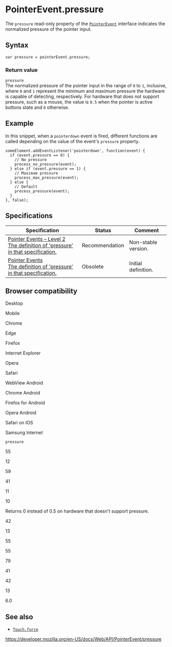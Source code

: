 # PointerEvent.pressure

The `pressure` read-only property of the [`PointerEvent`](../pointerevent) interface indicates the normalized pressure of the pointer input.

## Syntax

    var pressure = pointerEvent.pressure;

### Return value

`pressure`  
The normalized pressure of the pointer input in the range of `0` to `1`, inclusive, where `0` and `1` represent the minimum and maximum pressure the hardware is capable of detecting, respectively. For hardware that does not support pressure, such as a mouse, the value is `0.5` when the pointer is active buttons state and `0` otherwise.

## Example

In this snippet, when a `pointerdown` event is fired, different functions are called depending on the value of the event's `pressure` property.

    someElement.addEventListener('pointerdown', function(event) {
      if (event.pressure == 0) {
        // No pressure
        process_no_pressure(event);
      } else if (event.pressure == 1) {
        // Maximum pressure
        process_max_pressure(event);
      } else {
        // Default
        process_pressure(event);
      }
    }, false);

## Specifications

<table><thead><tr class="header"><th>Specification</th><th>Status</th><th>Comment</th></tr></thead><tbody><tr class="odd"><td><a href="https://www.w3.org/TR/pointerevents2/#dom-pointerevent-pressure">Pointer Events – Level 2<br />
<span class="small">The definition of 'pressure' in that specification.</span></a></td><td><span class="spec-rec">Recommendation</span></td><td>Non-stable version.</td></tr><tr class="even"><td><a href="https://www.w3.org/TR/pointerevents1/#widl-PointerEventInit-pressure">Pointer Events<br />
<span class="small">The definition of 'pressure' in that specification.</span></a></td><td><span class="spec-obsolete">Obsolete</span></td><td>Initial definition.</td></tr></tbody></table>

## Browser compatibility

Desktop

Mobile

Chrome

Edge

Firefox

Internet Explorer

Opera

Safari

WebView Android

Chrome Android

Firefox for Android

Opera Android

Safari on IOS

Samsung Internet

`pressure`

55

12

59

41

11

10

Returns 0 instead of 0.5 on hardware that doesn't support pressure.

42

13

55

55

79

41

42

13

6.0

## See also

- [`Touch.force`](../touch/force)

<a href="https://developer.mozilla.org/en-US/docs/Web/API/PointerEvent/pressure" class="_attribution-link">https://developer.mozilla.org/en-US/docs/Web/API/PointerEvent/pressure</a>

